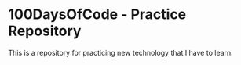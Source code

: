 # 100DaysOfCode - Practice Repository
This is a repository for practicing new technology that I have to learn.
